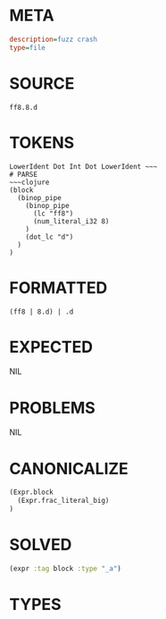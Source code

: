 # META
~~~ini
description=fuzz crash
type=file
~~~
# SOURCE
~~~roc
ff8.8.d
~~~
# TOKENS
~~~text
LowerIdent Dot Int Dot LowerIdent ~~~
# PARSE
~~~clojure
(block
  (binop_pipe
    (binop_pipe
      (lc "ff8")
      (num_literal_i32 8)
    )
    (dot_lc "d")
  )
)
~~~
# FORMATTED
~~~roc
(ff8 | 8.d) | .d
~~~
# EXPECTED
NIL
# PROBLEMS
NIL
# CANONICALIZE
~~~clojure
(Expr.block
  (Expr.frac_literal_big)
)
~~~
# SOLVED
~~~clojure
(expr :tag block :type "_a")
~~~
# TYPES
~~~roc
~~~
